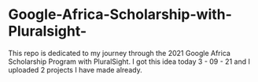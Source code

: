 # Google-Africa-Scholarship-with-Pluralsight-
This repo is dedicated to my journey through the 2021 Google Africa Scholarship Program with PluralSight. I got this idea today 3 - 09 - 21 and I uploaded 2 projects I have made already.

